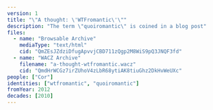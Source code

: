 ```yaml
---
version: 1
title: "\"A thought: \'WTFromantic\'\""
description: "The term \"quoiromantic\" is coined in a blog post"
files:
  - name: "Browsable Archive"
    mediaType: "text/html"
    cid: "QmZEsJZdziDfugApvvjCBD711zQgp2M8WiS9pQ3JNQF3fd"
  - name: "WACZ Archive"
    filename: "a-thought-wtfromantic.wacz"
    cid: "QmdHrWCGz7irZUhoV4zLbR68ytiAK8tiuGhz2DkHvWeUXc"
people: ["Cor"]
identities: ["wtfromantic", "quoiromantic"]
fromYear: 2012
decades: [2010]
---
```

